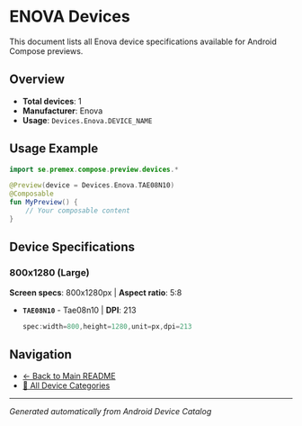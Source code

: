 # ENOVA Devices

This document lists all Enova device specifications available for Android Compose previews.

## Overview

- **Total devices**: 1
- **Manufacturer**: Enova
- **Usage**: `Devices.Enova.DEVICE_NAME`

## Usage Example

```kotlin
import se.premex.compose.preview.devices.*

@Preview(device = Devices.Enova.TAE08N10)
@Composable
fun MyPreview() {
    // Your composable content
}
```

## Device Specifications

### 800x1280 (Large)

**Screen specs**: 800x1280px | **Aspect ratio**: 5:8

- **`TAE08N10`** - Tae08n10 | **DPI**: 213
  ```kotlin
  spec:width=800,height=1280,unit=px,dpi=213
  ```

## Navigation

- [← Back to Main README](../../README.md)
- [📱 All Device Categories](../README.md)

---
*Generated automatically from Android Device Catalog*
